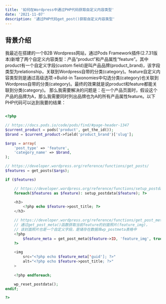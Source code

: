 ```yaml
---
title: '如何在Wordpress中通过PHP代码获取自定义内容类型'
date: '2021-11-07'
description: '通过PHP代码get_post()获取自定义内容类型'
---
```


## 背景介绍

我最近在搭建的一个B2B Wordpress网站，通过Pods Framework插件(2.7.31版本)新增了两个自定义内容类型：产品“product”和产品属性“feature”。其中product有一个自定义字段(custom field)是叫产品品牌(product_brand)，该字段类型为relationship，关联到Wordpress自带的分类(category)。feature自定义内容类型则是通过高级选项->Build-in Taxonomies中勾选分类(category)也关联到Wordpress自带的分类(category)。最终的效果就是说product和feature都能关联到分类(category)。
那么我需要解决的问题是：在一个产品页面时，假设这个产品的品牌为A，那么我需要同时列出品牌也为A的所有产品属性feature。以下PHP代码可以达到我要的结果：

```php

<?php

// https://docs.pods.io/code/pods/find/#page-header-1347
$current_product = pods('product', get_the_id());
$brand = $current_product->field('product_brand')['slug'];

$args = array(
    'post_type' => 'feature',
    'category_name' => $brand,
);

// https://developer.wordpress.org/reference/functions/get_posts/
$features = get_posts($args);

if ($features)

    // https://developer.wordpress.org/reference/functions/setup_postdata/
    foreach($features as $feature): setup_postdata($feature); ?>

    <h3>
        <?php echo $feature->post_title; ?>
    </h3>

    // https://developer.wordpress.org/reference/functions/get_post_meta/
    // 通过get_post_meta()函数获取当前feature的封面照片(feature_img)，
    // 该封面照片也是一个自定义字段，是储存在数据库wp_postmeta表格中
    <?php 
        $feature_meta = get_post_meta($feature->ID, 'feature_img', true); 
    ?>

    <img 
        src="<?php echo $feature_meta['guid']; ?>" 
        alt="<?php echo $feature->post_title; ?>" 
    >
    
    <?php endforeach;

    wp_reset_postdata();
endif;

?>
```
